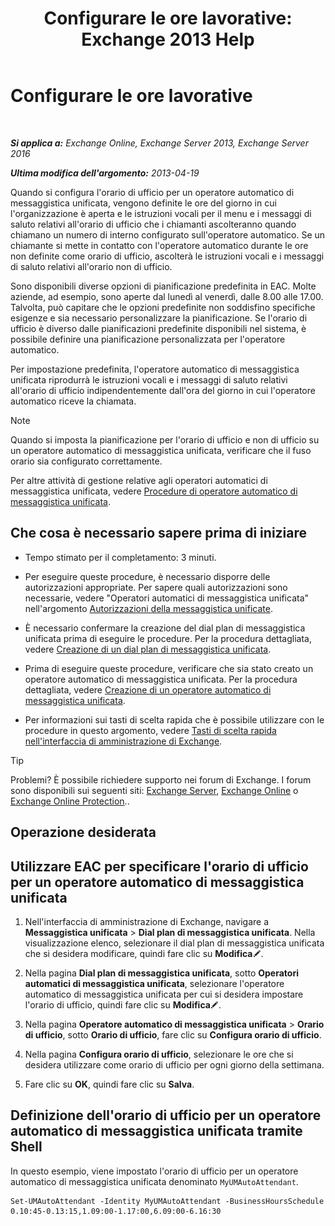 ﻿---
title: 'Configurare le ore lavorative: Exchange 2013 Help'
TOCTitle: Configurare le ore lavorative
ms:assetid: 96b4be99-af94-4fa4-959a-48413387a044
ms:mtpsurl: https://technet.microsoft.com/it-it/library/Bb232133(v=EXCHG.150)
ms:contentKeyID: 50481246
ms.date: 05/22/2018
mtps_version: v=EXCHG.150
ms.translationtype: MT
---

# Configurare le ore lavorative

 

_**Si applica a:** Exchange Online, Exchange Server 2013, Exchange Server 2016_

_**Ultima modifica dell'argomento:** 2013-04-19_

Quando si configura l'orario di ufficio per un operatore automatico di messaggistica unificata, vengono definite le ore del giorno in cui l'organizzazione è aperta e le istruzioni vocali per il menu e i messaggi di saluto relativi all'orario di ufficio che i chiamanti ascolteranno quando chiamano un numero di interno configurato sull'operatore automatico. Se un chiamante si mette in contatto con l'operatore automatico durante le ore non definite come orario di ufficio, ascolterà le istruzioni vocali e i messaggi di saluto relativi all'orario non di ufficio.

Sono disponibili diverse opzioni di pianificazione predefinita in EAC. Molte aziende, ad esempio, sono aperte dal lunedì al venerdì, dalle 8.00 alle 17.00. Talvolta, può capitare che le opzioni predefinite non soddisfino specifiche esigenze e sia necessario personalizzare la pianificazione. Se l'orario di ufficio è diverso dalle pianificazioni predefinite disponibili nel sistema, è possibile definire una pianificazione personalizzata per l'operatore automatico.

Per impostazione predefinita, l'operatore automatico di messaggistica unificata riprodurrà le istruzioni vocali e i messaggi di saluto relativi all'orario di ufficio indipendentemente dall'ora del giorno in cui l'operatore automatico riceve la chiamata.


> [!NOTE]
> Quando si imposta la pianificazione per l'orario di ufficio e non di ufficio su un operatore automatico di messaggistica unificata, verificare che il fuso orario sia configurato correttamente.



Per altre attività di gestione relative agli operatori automatici di messaggistica unificata, vedere [Procedure di operatore automatico di messaggistica unificata](um-auto-attendant-procedures-exchange-2013-help.md).

## Che cosa è necessario sapere prima di iniziare

  - Tempo stimato per il completamento: 3 minuti.

  - Per eseguire queste procedure, è necessario disporre delle autorizzazioni appropriate. Per sapere quali autorizzazioni sono necessarie, vedere "Operatori automatici di messaggistica unificata" nell'argomento [Autorizzazioni della messaggistica unificate](unified-messaging-permissions-exchange-2013-help.md).

  - È necessario confermare la creazione del dial plan di messaggistica unificata prima di eseguire le procedure. Per la procedura dettagliata, vedere [Creazione di un dial plan di messaggistica unificata](create-a-um-dial-plan-exchange-2013-help.md).

  - Prima di eseguire queste procedure, verificare che sia stato creato un operatore automatico di messaggistica unificata. Per la procedura dettagliata, vedere [Creazione di un operatore automatico di messaggistica unificata](create-a-um-auto-attendant-exchange-2013-help.md).

  - Per informazioni sui tasti di scelta rapida che è possibile utilizzare con le procedure in questo argomento, vedere [Tasti di scelta rapida nell'interfaccia di amministrazione di Exchange](keyboard-shortcuts-in-the-exchange-admin-center-exchange-online-protection-help.md).


> [!TIP]
> Problemi? È possibile richiedere supporto nei forum di Exchange. I forum sono disponibili sui seguenti siti: <A href="https://go.microsoft.com/fwlink/p/?linkid=60612">Exchange Server</A>, <A href="https://go.microsoft.com/fwlink/p/?linkid=267542">Exchange Online</A> o <A href="https://go.microsoft.com/fwlink/p/?linkid=285351">Exchange Online Protection</A>..



## Operazione desiderata

## Utilizzare EAC per specificare l'orario di ufficio per un operatore automatico di messaggistica unificata

1.  Nell'interfaccia di amministrazione di Exchange, navigare a **Messaggistica unificata** \> **Dial plan di messaggistica unificata**. Nella visualizzazione elenco, selezionare il dial plan di messaggistica unificata che si desidera modificare, quindi fare clic su **Modifica**![Icona Modifica](images/JJ218640.6f53ccb2-1f13-4c02-bea0-30690e6ea71d(EXCHG.150).gif "Icona Modifica").

2.  Nella pagina **Dial plan di messaggistica unificata**, sotto **Operatori automatici di messaggistica unificata**, selezionare l'operatore automatico di messaggistica unificata per cui si desidera impostare l'orario di ufficio, quindi fare clic su **Modifica**![Icona Modifica](images/JJ218640.6f53ccb2-1f13-4c02-bea0-30690e6ea71d(EXCHG.150).gif "Icona Modifica").

3.  Nella pagina **Operatore automatico di messaggistica unificata** \> **Orario di ufficio**, sotto **Orario di ufficio**, fare clic su **Configura orario di ufficio**.

4.  Nella pagina **Configura orario di ufficio**, selezionare le ore che si desidera utilizzare come orario di ufficio per ogni giorno della settimana.

5.  Fare clic su **OK**, quindi fare clic su **Salva**.

## Definizione dell'orario di ufficio per un operatore automatico di messaggistica unificata tramite Shell

In questo esempio, viene impostato l'orario di ufficio per un operatore automatico di messaggistica unificata denominato `MyUMAutoAttendant`.

    Set-UMAutoAttendant -Identity MyUMAutoAttendant -BusinessHoursSchedule 0.10:45-0.13:15,1.09:00-1.17:00,6.09:00-6.16:30

